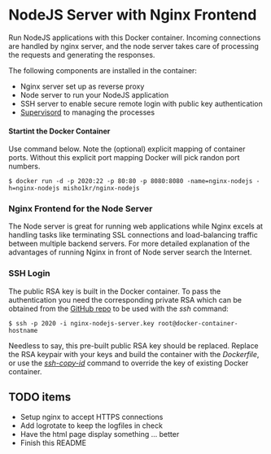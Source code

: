 NodeJS Server with Nginx Frontend
=================================

Run NodeJS applications with this Docker container. Incoming connections
are handled by nginx server, and the node server takes care of processing
the requests and generating the responses.

The following components are installed in the container:

* Nginx server set up as reverse proxy
* Node server to run your NodeJS application
* SSH server to enable secure remote login with public key authentication
* [Supervisord](http://supervisord.org) to managing the processes

#### Startint the Docker Container

Use command below. Note the (optional) explicit mapping of container ports.
Without this explicit port mapping Docker will pick randon port numbers.

```
$ docker run -d -p 2020:22 -p 80:80 -p 8080:8080 -name=nginx-nodejs -h=nginx-nodejs misho1kr/nginx-nodejs
```

### Nginx Frontend for the Node Server

The Node server is great for running web applications while Nginx excels at
handling tasks like terminating SSL connections and load-balancing traffic
between multiple backend servers. For more detailed explanation of the
advantages of running Nginx in front of Node server search the Internet.

### SSH Login

The public RSA key is built in the Docker container. To pass the
authentication you need the corresponding private RSA which can be obtained
from the [GitHub repo](https://github.com/misho-kr/docker-appliances/blob/master/nginx-nodejs/nginx-nodejs-server.key)
to be used with the _ssh_ command:

```
$ ssh -p 2020 -i nginx-nodejs-server.key root@docker-container-hostname
```

Needless to say, this pre-built public RSA key should be replaced. Replace
the RSA keypair with your keys and build the container with the _Dockerfile_,
or use the [_ssh-copy-id_](http://www.manpager.com/linux/man1/ssh-copy-id.1.html)
command to override the key of existing Docker container.

## TODO items

* Setup nginx to accept HTTPS connections
* Add logrotate to keep the logfiles in check
* Have the html page display something ... better
* Finish this README
